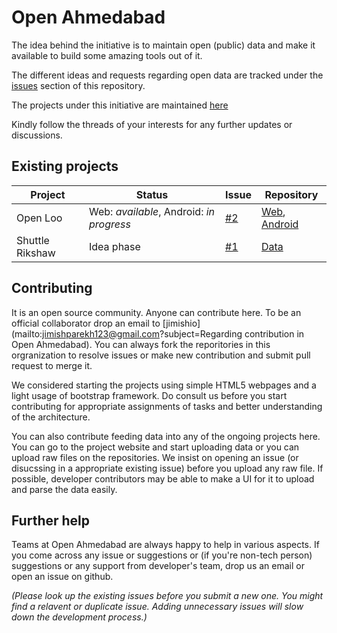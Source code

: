# Open Ahmedabad

The idea behind the initiative is to maintain open (public) data and make it available to build some amazing tools out of it.

The different ideas and requests regarding open data are tracked under the [issues](https://github.com/DatameetAMD/bucket-list/issues) section of this repository.

The projects under this initiative are maintained [here](https://github.com/orgs/DatameetAMD/projects)

Kindly follow the threads of your interests for any further updates or discussions.

## Existing projects

Project | Status | Issue | Repository
--------|--------|-------|------------
Open Loo| Web: *available*, Android: *in progress*  | [#2](https://github.com/DatameetAMD/bucket-list/issues/2) | [Web](https://github.com/DatameetAMD/open-loo), [Android](https://github.com/DatameetAMD/open-loo-android)
Shuttle Rikshaw | Idea phase | [#1](https://github.com/DatameetAMD/bucket-list/issues/1) | [Data](https://github.com/DatameetAMD/shuttle-rickshaw)

## Contributing

It is an open source community. Anyone can contribute here. To be an official collaborator drop an email to [jimishio](mailto:jimishparekh123@gmail.com?subject=Regarding contribution in Open Ahmedabad). You can always fork the reporitories in this orgranization to resolve issues or make new contribution and submit pull request to merge it.

We considered starting the projects using simple HTML5 webpages and a light usage of bootstrap framework. Do consult us before you start contributing for appropriate assignments of tasks and better understanding of the architecture.

You can also contribute feeding data into any of the ongoing projects here. You can go to the project website and start uploading data or you can upload raw files on the repositories. We insist on opening an issue (or disucssing in a appropriate existing issue) before you upload any raw file. If possible, developer contributors may be able to make a UI for it to upload and parse the data easily.

## Further help

Teams at Open Ahmedabad are always happy to help in various aspects. If you come across any issue or suggestions or (if you're non-tech person) suggestions or any support from developer's team, drop us an email or open an issue on github.

*(Please look up the existing issues before you submit a new one. You might find a relavent or duplicate issue. Adding unnecessary issues will slow down the development process.)*